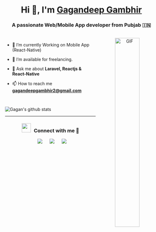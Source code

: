 <h1 align="center">Hi 👋, I'm <a href="https://github.com/gagandeepgambhir2" target="blank">
Gagandeep Gambhir</a></h1>
<h3 align="center">A passionate Web/Mobile App developer from Pubjab &#127470;&#127475</h3>
<br/>
<a target="_blank" align="center">
  <img align="right" top="500" width="40%" alt="GIF" src="https://media.giphy.com/media/SWoSkN6DxTszqIKEqv/giphy.gif">
</a>


- 🌱 I’m currently Working on Mobile App (React-Native)

- 🤝 I’m available for freelancing.

- 💬 Ask me about **Laravel, Reactjs & React-Native**

- 📫 How to reach me **gagandeepgambhir2@gmail.com**

<br/>

![Gagan's github stats](https://github-readme-stats.vercel.app/api?username=gagandeepgambhir2&theme=gruvbox&show_icons=true)


---
<h3 align="center" > <img src="https://media.giphy.com/media/iY8CRBdQXODJSCERIr/giphy.gif" width="30" height="30" style="margin-right: 10px;">Connect with me 🤝 </h3>
<p align="center">

 <div align="center"  class="icons-social" style="margin-left: 10px;">
        <a style="margin-left: 0px;"  target="_blank" href="https://www.linkedin.com/in/gagandeep-gambhir-85a50645/">
			<img src="https://img.icons8.com/doodle/40/000000/linkedin--v2.png"></a>
        <a style="margin-left: 20px;" target="_blank" href="https://github.com/gagandeepgambhir2">
		<img src="https://img.icons8.com/doodle/40/000000/github--v1.png"></a>
		<a style="margin-left: 20px;" target="_blank" href="https://www.upwork.com/freelancers/gagandeepgambhir2">
				<img src="https://img.icons8.com/external-tal-revivo-shadow-tal-revivo/40/external-upwork-a-global-freelancing-platform-where-professionals-connect-and-collaborate-remotely-logo-shadow-tal-revivo.png"></a>
      </div>

</p>

